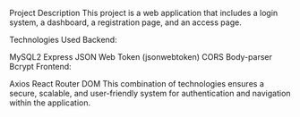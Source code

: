 Project Description
This project is a web application that includes a login system, a dashboard, a registration page, and an access page.

Technologies Used
Backend:

MySQL2
Express
JSON Web Token (jsonwebtoken)
CORS
Body-parser
Bcrypt
Frontend:

Axios
React Router DOM
This combination of technologies ensures a secure, scalable, and user-friendly system for authentication and navigation within the application.
